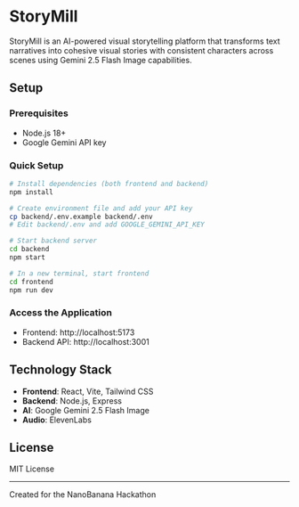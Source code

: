 # StoryMill

StoryMill is an AI-powered visual storytelling platform that transforms text narratives into cohesive visual stories with consistent characters across scenes using Gemini 2.5 Flash Image capabilities.

## Setup

### Prerequisites
- Node.js 18+
- Google Gemini API key

### Quick Setup
```bash
# Install dependencies (both frontend and backend)
npm install

# Create environment file and add your API key
cp backend/.env.example backend/.env
# Edit backend/.env and add GOOGLE_GEMINI_API_KEY

# Start backend server
cd backend
npm start

# In a new terminal, start frontend
cd frontend
npm run dev
```

### Access the Application
- Frontend: http://localhost:5173
- Backend API: http://localhost:3001

## Technology Stack

- **Frontend**: React, Vite, Tailwind CSS
- **Backend**: Node.js, Express
- **AI**: Google Gemini 2.5 Flash Image
- **Audio**: ElevenLabs


## License

MIT License

---

Created for the NanoBanana Hackathon